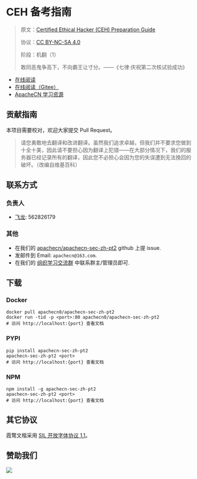 # CEH 备考指南

> 原文：[Certified Ethical Hacker (CEH) Preparation Guide](https://zh.book4you.org/book/17128821/8a7ee2)
> 
> 协议：[CC BY-NC-SA 4.0](http://creativecommons.org/licenses/by-nc-sa/4.0/)
> 
> 阶段：机翻（1）
> 
> 敢同恶鬼争高下，不向霸王让寸分。——《七律·庆祝第二次核试验成功》

* [在线阅读](https://sec2.apachecn.org)
* [在线阅读（Gitee）](https://apachecn.gitee.io/doc-template/)
* [ApacheCN 学习资源](http://docs.apachecn.org/)

## 贡献指南

本项目需要校对，欢迎大家提交 Pull Request。

> 请您勇敢地去翻译和改进翻译。虽然我们追求卓越，但我们并不要求您做到十全十美，因此请不要担心因为翻译上犯错——在大部分情况下，我们的服务器已经记录所有的翻译，因此您不必担心会因为您的失误遭到无法挽回的破坏。（改编自维基百科）

## 联系方式

### 负责人

* [飞龙](https://github.com/wizardforcel): 562826179

### 其他

*   在我们的 [apachecn/apachecn-sec-zh-pt2](https://github.com/apachecn/apachecn-sec-zh-pt2) github 上提 issue.
*   发邮件到 Email: `apachecn@163.com`.
*   在我们的 [组织学习交流群](https://www.apachecn.org/#/docs/join) 中联系群主/管理员即可.

## 下载

### Docker

```
docker pull apachecn0/apachecn-sec-zh-pt2
docker run -tid -p <port>:80 apachecn0/apachecn-sec-zh-pt2
# 访问 http://localhost:{port} 查看文档
```

### PYPI

```
pip install apachecn-sec-zh-pt2
apachecn-sec-zh-pt2 <port>
# 访问 http://localhost:{port} 查看文档
```

### NPM

```
npm install -g apachecn-sec-zh-pt2
apachecn-sec-zh-pt2 <port>
# 访问 http://localhost:{port} 查看文档
```

## 其它协议

霞鹜文楷采用 [SIL 开放字体协议 1.1](https://github.com/lxgw/LxgwWenKai/blob/main/SIL_Open_Font_License_1.1.txt)。

## 赞助我们

![](http://data.apachecn.org/img/about/donate.jpg)
